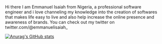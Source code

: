 Hi there
I am Emmanuel Isaiah from Nigeria, a professional software engineer and i love channeling my knowledge into the creation of softwares that makes life easy to live and also help increase the online presence and awareness of brands. You can check out my twitter on twitter.com/@emmanuelisaiah_

[![Anurag's GitHub stats](https://github-readme-stats.vercel.app/api?username=hemmzz)](https://github.com/anuraghazra/github-readme-stats)
